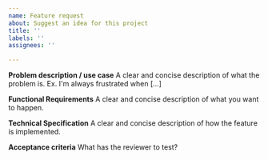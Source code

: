 ```yaml
---
name: Feature request
about: Suggest an idea for this project
title: ''
labels: ''
assignees: ''

---
```


**Problem description / use case**
A clear and concise description of what the problem is. Ex. I'm always frustrated when [...]

**Functional Requirements**
A clear and concise description of what you want to happen.

**Technical Specification**
A clear and concise description of how the feature is implemented.

**Acceptance criteria**
What has the reviewer to test?
